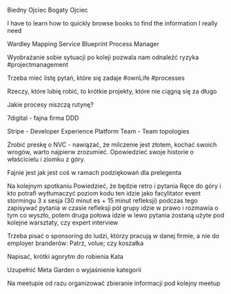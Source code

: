 Biedny Ojciec Bogaty Ojciec

I have to learn how to quickly browse books to find the information I really need

Wardley Mapping
Service Blueprint
Process Manager

Wyobrażanie sobie sytuacji po koleji pozwala nam odnaleźć ryzyka #projectmanagement

Trzeba mieć listę pytań, które się zadaje #ownLife #processes

Rzeczy, które lubię robić, to krótkie projekty, które nie ciągną się za długo

Jakie procesy niszczą rutynę?

7digital - fajna firma DDD

Stripe - Developer Experience
Platform Team - Team topologies

Zrobić preskę o NVC - nawiązać, że milczenie jest złotem, kochać swoich wrogów, warto najpierw zrozumieć. Opowiedzieć swoje historie o właścicielu i ziomku z góry.

Fajnie jest jak jest coś w ramach podziękowań dla prelegenta

Na kolejnym spotkaniu
Powiedzieć, że będzie retro i pytania
Ręce do góry i kto potrafi wytłumaczyć poziom kodu ten idzie jako facylitator event stormingu
3 x sesja (30 minut es + 15 minut refleksji) podczas tego zapisywać pytania
w czasie refleksji pół grupy idzie w prawo i rozmawia o tym co wyszło, potem druga połowa idzie w lewo
pytania zostaną użyte pod kolejne warsztaty, czy expert interview

Trzeba pisać o sponsoring do ludzi, którzy pracują w danej firmie, a nie do employer branderów:
Patrz, volue; czy koszałka

Napisać, krótki agorytm do robienia Kata

Uzupełnić Meta Garden o wyjaśnienie kategorii

Na meetupie od razu organizować zbieranie informacji pod kolejny meetup

